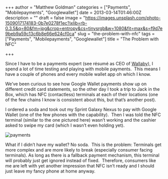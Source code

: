 +++
author = "Matthew Goldman"
categories = ["Payments", "Mobilepayments", "Googlewallet"]
date = 2013-03-14T01:46:00Z
description = ""
draft = false
image = "https://images.unsplash.com/photo-1509017174183-0b7e0278f1ec?ixlib=rb-0.3.5&q=80&fm=jpg&crop=entropy&cs=tinysrgb&w=1080&fit=max&s=f9d7e9beb9a59c13c6b8e66e624cf0ca"
slug = "the-problem-with-nfc"
tags = ["Payments", "Mobilepayments", "Googlewallet"]
title = "The Problem with NFC"

+++


Since I have to be a payments expert (see résumé as CEO of [Wallaby](http://walla.by)), I spend a lot of time testing and playing with mobile payments.  This means I have a couple of phones and every mobile wallet app oh which I know.

We’ve been curious to see how Google Wallet payments show up on different credit card statements, so the other day I took a trip to Jack in the Box, which has NFC (contactless) terminals at each of their locations (one of the few chains I know is consistent about this, but that’s another post).

I ordered a soda and took out my Sprint Galaxy Nexus to pay with Google Wallet (one of the few phones with the capability).  Then I was told the NFC terminal (similar to the one pictured here) wasn’t working and the cashier asked to swipe my card (which I wasn’t even holding yet).

![payments](__GHOST_URL__/content/images/2018/01/payments.jpg)

What if I didn’t have my wallet? No soda.  This is the problem: Terminals get more complex and are more likely to break (especially consumer facing terminals). As long as there is a fallback payment mechanism, this terminal will probably just get ignored instead of fixed.  Therefore, consumers like me are left with yet another impression that NFC isn’t ready and I should just leave my fancy phone at home anyway.

